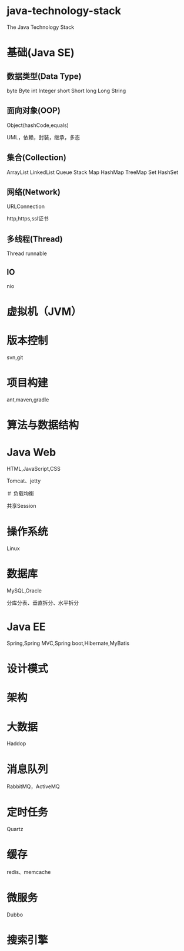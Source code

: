 # java-technology-stack
The Java Technology Stack

# 基础(Java SE)

## 数据类型(Data Type)

byte Byte
int Integer
short Short
long Long
String

## 面向对象(OOP)

Object(hashCode,equals)

UML，依赖，封装，继承，多态

## 集合(Collection)

ArrayList LinkedList Queue Stack Map HashMap TreeMap Set HashSet

## 网络(Network)

URLConnection

http,https,ssl证书

## 多线程(Thread)

Thread
runnable

## IO

nio

# 虚拟机（JVM）

# 版本控制

svn,git

# 项目构建

ant,maven,gradle

# 算法与数据结构

# Java Web

HTML,JavaScript,CSS

Tomcat、jetty

＃ 负载均衡

共享Session

# 操作系统

Linux

#  数据库

MySQL,Oracle

分库分表、垂直拆分、水平拆分

# Java EE

Spring,Spring MVC,Spring boot,Hibernate,MyBatis

# 设计模式

# 架构

# 大数据

Haddop

# 消息队列

RabbitMQ，ActiveMQ

# 定时任务

Quartz

# 缓存

redis、memcache

# 微服务

Dubbo

# 搜索引擎





